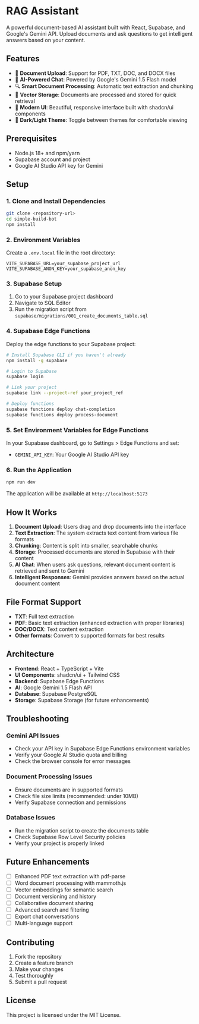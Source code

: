 # RAG Assistant

A powerful document-based AI assistant built with React, Supabase, and Google's Gemini API. Upload documents and ask questions to get intelligent answers based on your content.

## Features

- 📄 **Document Upload**: Support for PDF, TXT, DOC, and DOCX files
- 🤖 **AI-Powered Chat**: Powered by Google's Gemini 1.5 Flash model
- 🔍 **Smart Document Processing**: Automatic text extraction and chunking
- 💾 **Vector Storage**: Documents are processed and stored for quick retrieval
- 🎨 **Modern UI**: Beautiful, responsive interface built with shadcn/ui components
- 🌙 **Dark/Light Theme**: Toggle between themes for comfortable viewing

## Prerequisites

- Node.js 18+ and npm/yarn
- Supabase account and project
- Google AI Studio API key for Gemini

## Setup

### 1. Clone and Install Dependencies

```bash
git clone <repository-url>
cd simple-build-bot
npm install
```

### 2. Environment Variables

Create a `.env.local` file in the root directory:

```env
VITE_SUPABASE_URL=your_supabase_project_url
VITE_SUPABASE_ANON_KEY=your_supabase_anon_key
```

### 3. Supabase Setup

1. Go to your Supabase project dashboard
2. Navigate to SQL Editor
3. Run the migration script from `supabase/migrations/001_create_documents_table.sql`

### 4. Supabase Edge Functions

Deploy the edge functions to your Supabase project:

```bash
# Install Supabase CLI if you haven't already
npm install -g supabase

# Login to Supabase
supabase login

# Link your project
supabase link --project-ref your_project_ref

# Deploy functions
supabase functions deploy chat-completion
supabase functions deploy process-document
```

### 5. Set Environment Variables for Edge Functions

In your Supabase dashboard, go to Settings > Edge Functions and set:

- `GEMINI_API_KEY`: Your Google AI Studio API key

### 6. Run the Application

```bash
npm run dev
```

The application will be available at `http://localhost:5173`

## How It Works

1. **Document Upload**: Users drag and drop documents into the interface
2. **Text Extraction**: The system extracts text content from various file formats
3. **Chunking**: Content is split into smaller, searchable chunks
4. **Storage**: Processed documents are stored in Supabase with their content
5. **AI Chat**: When users ask questions, relevant document content is retrieved and sent to Gemini
6. **Intelligent Responses**: Gemini provides answers based on the actual document content

## File Format Support

- **TXT**: Full text extraction
- **PDF**: Basic text extraction (enhanced extraction with proper libraries)
- **DOC/DOCX**: Text content extraction
- **Other formats**: Convert to supported formats for best results

## Architecture

- **Frontend**: React + TypeScript + Vite
- **UI Components**: shadcn/ui + Tailwind CSS
- **Backend**: Supabase Edge Functions
- **AI**: Google Gemini 1.5 Flash API
- **Database**: Supabase PostgreSQL
- **Storage**: Supabase Storage (for future enhancements)

## Troubleshooting

### Gemini API Issues
- Check your API key in Supabase Edge Functions environment variables
- Verify your Google AI Studio quota and billing
- Check the browser console for error messages

### Document Processing Issues
- Ensure documents are in supported formats
- Check file size limits (recommended: under 10MB)
- Verify Supabase connection and permissions

### Database Issues
- Run the migration script to create the documents table
- Check Supabase Row Level Security policies
- Verify your project is properly linked

## Future Enhancements

- [ ] Enhanced PDF text extraction with pdf-parse
- [ ] Word document processing with mammoth.js
- [ ] Vector embeddings for semantic search
- [ ] Document versioning and history
- [ ] Collaborative document sharing
- [ ] Advanced search and filtering
- [ ] Export chat conversations
- [ ] Multi-language support

## Contributing

1. Fork the repository
2. Create a feature branch
3. Make your changes
4. Test thoroughly
5. Submit a pull request

## License

This project is licensed under the MIT License.

